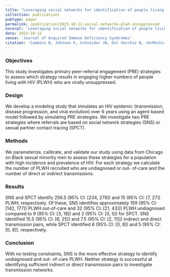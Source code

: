 ```yaml
---
title: "Leveraging social networks for identification of people living with HIV who are virally unsuppressed"
collection: publications
pubtype: paper
permalink: /publication/2023-10-12-social-networks-plwh-unsuppressed
excerpt: 'Leveraging social networks for identification of people living with HIV who are virally unsuppressed'
date: 2023-10-12
venue: 'Journal of Acquired Immune Deficiency Syndromes'
citation: 'Cummins B, Johnson K, Schneider JA, Del Vecchio N, <b>Moshiri N</b>, Wertheim JO, Goyal R, Skaathun B (2023). "Leveraging social networks for identification of people living with HIV who are virally unsuppressed." <i>Journal of Acquired Immune Deficiency Syndromes</i>. In Press.'
---
```

### Objectives
This study investigates primary peer-referral engagement (PRE) strategies to assess which strategy results in engaging higher numbers of people living with HIV (PLWH) who are virally unsuppressed.

### Design
We develop a modeling study that simulates an HIV epidemic (transmission, disease progression, and viral evolution) over 6 years using an agent-based model followed by simulating PRE strategies. We investigate two PRE strategies where referrals are based on social network strategies (SNS) or sexual partner contact tracing (SPCT).

### Methods
We parameterize, calibrate, and validate our study using data from Chicago on Black sexual minority men to assess these strategies for a population with high incidence and prevalence of HIV. For each strategy we calculate the number of PLWH recruited who are undiagnosed or out- of-care and the number of direct or indirect transmissions.

### Results
SNS and SPCT identify 256.5 (95% CI: [234, 279]) and 15 (95% CI: [7, 27]) PLWH, respectively. Of these, SNS identifies approximately 159 (95% CI: [142, 177]) PLWH out-of-care and 32 (95% CI: [21, 43]]) PLWH undiagnosed compared to 9 (95% CI: [3, 18]) and 2 (95% CI: [0, 5]) for SPCT. SNS identified 15.5 (95% CI: [6, 25]) and 7.5 (95% CI: [2, 11]]) indirect and direct transmission pairs, while SPCT identified 6 (95% CI: [0, 8]) and 5 (95% CI: [0, 8]), respectively.

### Conclusion
With no testing constraints, SNS is the more effective strategy to identify undiagnosed and out- of-care PLWH. Neither strategy is successful at identifying sufficient indirect or direct transmission pairs to investigate transmission networks.
